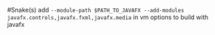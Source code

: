 #Snake(s)
add `--module-path $PATH_TO_JAVAFX --add-modules javafx.controls,javafx.fxml,javafx.media`
in vm options to build with javafx